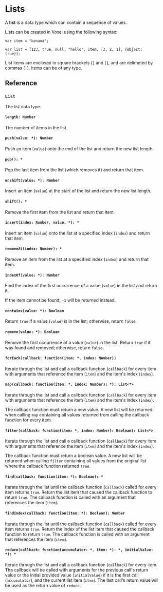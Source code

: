 # Lists
A **list** is a data type which can contain a sequence of values.

Lists can be created in Voxel using the following syntax:

```voxel
var item = "banana";

var list = [123, true, null, "hello", item, [3, 2, 1], {object: true}];
```

List items are enclosed in square brackets (`[` and `]`), and are delimeted by commas (`,`). Items can be of any type.

## Reference

### `List`
The list data type.

#### `length: Number`
The number of items in the list.

#### `push(value: *): Number`
Push an item (`value`) onto the end of the list and return the new list length.

#### `pop(): *`
Pop the last item from the list (which removes it) and return that item.

#### `unshift(value: *): Number`
Insert an item (`value`) at the start of the list and return the new list length.

#### `shift(): *`
Remove the first item from the list and return that item.

#### `insert(index: Number, value: *): *`
Insert an item (`value`) onto the list at a specified index (`index`) and return that item.

#### `removeAt(index: Number): *`
Remove an item from the list at a specified index (`index`) and return that item.

#### `indexOf(value: *): Number`
Find the index of the first occurrence of a value (`value`) in the list and return it.

If the item cannot be found, `-1` will be returned instead.

#### `contains(value: *): Boolean`
Return `true` if a value (`value`) is in the list; otherwise, return `false`.

#### `remove(value: *): Boolean`
Remove the first occurrence of a value (`value`) in the list. Return `true` if it was found and removed; otherwise, return `false`.

#### `forEach(callback: function(item: *, index: Number))`
Iterate through the list and call a callback function (`callback`) for every item with arguments that reference the item (`item`) and the item's index (`index`).

#### `map(callback: function(item: *, index: Number): *): List<*>`
Iterate through the list and call a callback function (`callback`) for every item with arguments that reference the item (`item`) and the item's index (`index`).

The callback function must return a new value. A new list will be returned when calling `map` containing all values returned from calling the callback function for every item.

#### `filter(callback: function(item: *, index: Number): Boolean): List<*>`
Iterate through the list and call a callback function (`callback`) for every item with arguments that reference the item (`item`) and the item's index (`index`).

The callback function must return a boolean value. A new list will be returned when calling `filter` containing all values from the original list where the callback function returned `true`.

#### `find(callback: function(item: *): Boolean): *`
Iterate through the list until the callback function (`callback`) called for every item returns `true`. Return the list item that caused the callback function to return `true`. The callback function is called with an argument that references the item (`item`).

#### `findIndex(callback: function(item: *): Boolean): Number`
Iterate through the list until the callback function (`callback`) called for every item returns `true`. Return the index of the list item that caused the callback function to return `true`. The callback function is called with an argument that references the item (`item`).

#### `reduce(callback: function(accumulator: *, item: *): *, initialValue: *): *`

Iterate through the list and call a callback function (`callback`) for every item. The callback will be called with arguments for the previous call's return value or the initial provided value (`initialValue`) if it is the first call (`accumulator`), and the current list item (`item`). The last call's return value will be used as the return value of `reduce`.